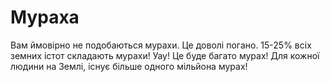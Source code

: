 # Мураха

Вам ймовірно не подобаються мурахи. Це доволі погано. 15-25% всіх земних істот
складають мурахи! Уау! Це буде багато мурах! Для кожної людини на Землі, існує
більше одного мільйона мурах!
